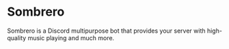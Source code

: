 # Sombrero
Sombrero is a Discord multipurpose bot that provides your server with high-quality music playing and much more.

